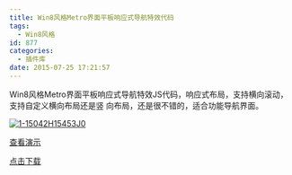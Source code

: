 ```yaml
---
title: Win8风格Metro界面平板响应式导航特效代码
tags:
  - Win8风格
id: 877
categories:
  - 插件库
date: 2015-07-25 17:21:57
---
```


Win8风格Metro界面平板响应式导航特效JS代码，响应式布局，支持横向滚动，支持自定义横向布局还是竖
向布局，还是很不错的，适合功能导航界面。

[![1-15042H15453J0](http://www.npm8.com/wp-content/uploads/2015/07/1-15042H15453J0.png)](http://www.npm8.com/wp-content/uploads/2015/07/1-15042H15453J0.png)

[查看演示](http://demo.grycheng.com/case/window8Metro)

[点击下载](http://www.npm8.com/wp-content/uploads/2015/07/window8Metro.zip)
&nbsp;